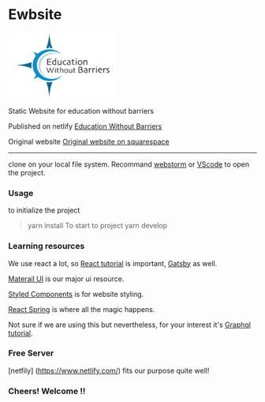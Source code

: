 # Ewbsite
![alt text](https://github.com/MJChku/ewbsite/blob/master/static/images/avatar/avatar.png "Logo")

Static Website for education without barriers

Published on netlify [Education Without Barriers](https://ewb.netlify.com) 

Original website [Original website on squarespace](https://educationwithoutbarriers.org)

---
clone on your local file system. Recommand [webstorm](https://www.jetbrains.com/webstorm/) or [VScode](https://code.visualstudio.com/)
to open the project.

### Usage
  to initialize the project 
>yarn install
  To start to project
>yarn develop

### Learning resources
  
  We use react a lot, so [React tutorial](https://reactjs.org/tutorial/tutorial.html) is important, [Gatsby](https://www.gatsbyjs.org/tutorial/) as well.
  
  [Materail UI](https://material-ui.com/) is our major ui resource.
  
  [Styled Components](https://www.styled-components.com/) is for website styling.
  
  [React Spring](https://github.com/react-spring/react-spring) is where all the magic happens.
  
  Not sure if we are using this but nevertheless, for your interest it's [Graphql tutorial](https://graphql.org/learn/).

### Free Server
  [netfily] (https://www.netlify.com/) fits our purpose quite well! 
  
  
### Cheers! Welcome !!
